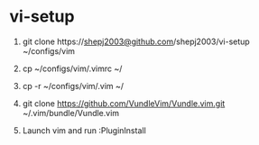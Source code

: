# vi-setup

1. git clone https://shepj2003@github.com/shepj2003/vi-setup ~/configs/vim
2. cp ~/configs/vim/.vimrc ~/
3. cp -r ~/configs/vim/.vim ~/
4. git clone https://github.com/VundleVim/Vundle.vim.git ~/.vim/bundle/Vundle.vim

5. Launch vim and run :PluginInstall

